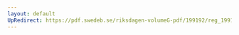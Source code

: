 ```yaml
---
layout: default
UpRedirect: https://pdf.swedeb.se/riksdagen-volumeG-pdf/199192/reg_199192/reg_199192_0573.pdf
---
```

